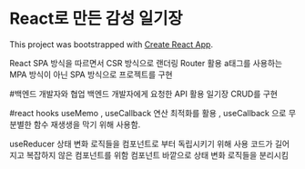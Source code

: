 # React로 만든 감성 일기장
This project was bootstrapped with [Create React App](https://github.com/facebook/create-react-app).

React
SPA 방식을 따르면서 CSR 방식으로 랜더링
Router 활용 a태그를 사용하는 MPA 방식이 아닌 SPA 방식으로 프로젝트를 구현

#백엔드 개발자와 협업
백엔드 개발자에게 요청한 API 활용
일기장 CRUD를 구현

#react hooks
useMemo , useCallback
연산 최적화를 활용 , useCallback 으로 무분별한 함수 재생생을 막기 위해 사용함.

useReducer
상태 변화 로직들을 컴포넌트로 부터 독립시키기 위해 사용
코드가 길어지고 복잡하지 않은 컴포넌트를 위함
컴포넌트 바깥으로 상태 변화 로직들을 분리시킴
